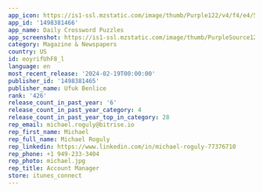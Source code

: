 ```yaml
---
app_icon: https://is1-ssl.mzstatic.com/image/thumb/Purple122/v4/f4/e4/5c/f4e45cdd-b00d-2908-6179-c15f716fa7ad/AppIcon-0-0-1x_U007emarketing-0-7-0-85-220.png/1024x1024bb.png
app_id: '1498381466'
app_name: Daily Crossword Puzzles
app_screenshot: https://is1-ssl.mzstatic.com/image/thumb/PurpleSource126/v4/b5/b2/55/b5b2554b-ba2a-1e6a-d646-7c7103bfc9f6/fe525b87-177b-463f-9b1e-cc4e03dd9c01_updated1.png/1242x2688bb.png
category: Magazine & Newspapers
country: US
id: eoyrifUhF8_l
language: en
most_recent_release: '2024-02-19T00:00:00'
publisher_id: '1498381465'
publisher_name: Ufuk Benlice
rank: '426'
release_count_in_past_year: '6'
release_count_in_past_year_category: 4
release_count_in_past_year_top_in_category: 28
rep_email: michael.roguly@bitrise.io
rep_first_name: Michael
rep_full_name: Michael Roguly
rep_linkedin: https://www.linkedin.com/in/michael-roguly-77376710
rep_phone: +1 949-233-3404
rep_photo: michael.jpg
rep_title: Account Manager
store: itunes_connect
---
```


